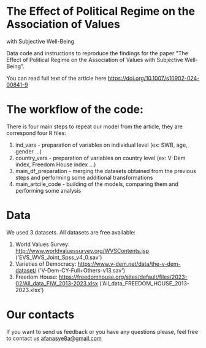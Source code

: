 # The Effect of Political Regime on the Association of Values
with Subjective Well-Being

Data code and instructions to reproduce the findings for the paper "The Effect of Political Regime on the Association of Values
with Subjective Well-Being".

You can read full text of the article here https://doi.org/10.1007/s10902-024-00841-9


# The workflow of the code:
There is four main steps to repeat our model from the article, they are correspond four R files: 
1. ind_vars - preparation of variables on individual level (ex: SWB, age, gender ...)
2. country_vars - preparation of variables on country level (ex: V-Dem index, Freedom House index ...)
3. main_df_preparation - merging the datasets obtained from the previous steps and performing some additional transformations
4. main_artcile_code - building of the models, comparing them and performing some analysis


# Data 
We used 3 datasets. All datasets are free available:
1. World Values Survey: http://www.worldvaluessurvey.org/WVSContents.jsp ('EVS_WVS_Joint_Spss_v4_0.sav')
2. Varieties of Democracy: https://www.v-dem.net/data/the-v-dem-dataset/ ('V-Dem-CY-Full+Others-v13.sav')
3. Freedom House: https://freedomhouse.org/sites/default/files/2023-02/All_data_FIW_2013-2023.xlsx ('All_data_FREEDOM_HOUSE_2013-2023.xlsx')

# Our contacts
If you want to send us feedback or you have any questions please, feel free to contact us afanasye8a@gmail.com